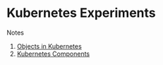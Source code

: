 # Kubernetes Experiments

Notes
1. [Objects in Kubernetes](notes/objects-in-kubernetes.md)
2. [Kubernetes Components](notes/kubernetes-components.md)
